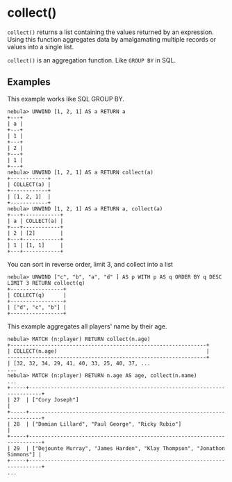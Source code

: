 # collect()

`collect()` returns a list containing the values returned by an expression. Using this function
aggregates data by amalgamating multiple records or values into a single list.

`collect()` is an aggregation function. Like `GROUP BY` in SQL.

## Examples

This example works like SQL GROUP BY.
```ngql
nebula> UNWIND [1, 2, 1] AS a RETURN a
+---+
| a |
+---+
| 1 |
+---+
| 2 |
+---+
| 1 |
+---+
nebula> UNWIND [1, 2, 1] AS a RETURN collect(a)
+------------+
| COLLECT(a) |
+------------+
| [1, 2, 1]  |
+------------+
nebula> UNWIND [1, 2, 1] AS a RETURN a, collect(a)
+---+------------+
| a | COLLECT(a) |
+---+------------+
| 2 | [2]        |
+---+------------+
| 1 | [1, 1]     |
+---+------------+
```

You can sort in reverse order, limit 3, and collect into a list

```ngql
nebula> UNWIND ["c", "b", "a", "d" ] AS p WITH p AS q ORDER BY q DESC LIMIT 3 RETURN collect(q)
+-----------------+
| COLLECT(q)      |
+-----------------+
| ["d", "c", "b"] |
+-----------------+
```

This example aggregates all players' name by their age.

```ngql
nebula> MATCH (n:player) RETURN collect(n.age)
+---------------------------------------------------------------+
| COLLECT(n.age)                                                |
----------------------------------------------------------------+
| [32, 32, 34, 29, 41, 40, 33, 25, 40, 37, ...
...
nebula> MATCH (n:player) RETURN n.age AS age, collect(n.name)
...
+-----+--------------------------------------------------------------------------+
| 27  | ["Cory Joseph"]                                                          |
+-----+--------------------------------------------------------------------------+
| 28  | ["Damian Lillard", "Paul George", "Ricky Rubio"]                         |
+-----+--------------------------------------------------------------------------+
| 29  | ["Dejounte Murray", "James Harden", "Klay Thompson", "Jonathon Simmons"] |
+-----+--------------------------------------------------------------------------+
...
